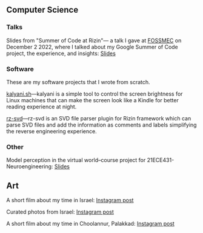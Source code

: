 ## Computer Science

### Talks

Slides from "Summer of Code at Rizin"— a talk I gave at [FOSSMEC](https://www.instagram.com/foss_mec/) on December 2 2022, 
where I talked about my Google Summer of Code project, the experience, and insights: [Slides](https://docs.google.com/presentation/d/16Scw_7i_RIwaefmYd68q2BYg1RhX7Gi5Nh0GhN46HtI/edit?usp=sharing)

### Software

These are my software projects that I wrote from scratch.

[kalyani.sh](github.com/officialcjunior/kalyani)—kalyani is a simple tool to control the screen
brightness for Linux machines that can make the screen look like a Kindle for better reading experience at night.

[rz-svd](github.com/officialcjunior/rz-svd)—rz-svd is an SVD file parser plugin for Rizin framework which can parse SVD files and add the
information as comments and labels simplifying the reverse engineering experience.

### Other

Model perception in the virtual world–course project for 21ECE431-Neuroengineering: [Slides](https://www.canva.com/design/DAFN6CX5_c4/-DQKfbTteephPHHqp0CGbw/view?utm_content=DAFN6CX5_c4&utm_campaign=designshare&utm_medium=link&utm_source=publishsharelink)

## Art

A short film about my time in Israel: [Instagram post](https://www.instagram.com/p/Ci-GksgPe5N/)

Curated photos from Israel: [Instagram post](https://www.instagram.com/p/Ce_SgFovHd2/)

A short film about my time in Choolannur, Palakkad: [Instagram post](https://www.instagram.com/p/CR1pG6dl3-C/)
